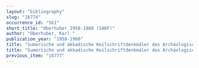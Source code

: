 ```yaml
---
layout: "bibliography"
slug: "16774"
occurrence_id: "561"
short_title: "Oberhuber 1958-1960 (SAKF)"
author: "Oberhuber, Karl "
publication_year: "1958-1960"
title: "Sumerische und akkadische Keilschriftdenkmäler des Archäologischen Museums zu Florenz. Tafelband (1958). Textband (1960)"
title: "Sumerische und akkadische Keilschriftdenkmäler des Archäologischen Museums zu Florenz. Tafelband (1958). Textband (1960)"
previous_item: "16777"
---
```

